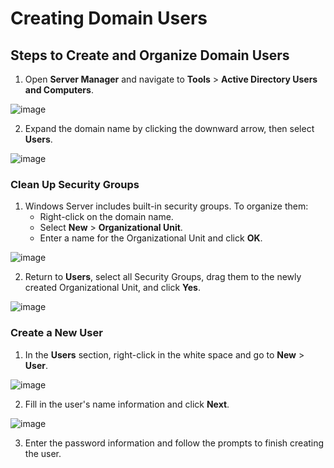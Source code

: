 # Creating Domain Users

## Steps to Create and Organize Domain Users
1. Open **Server Manager** and navigate to **Tools** > **Active Directory Users and Computers**.

![image](https://github.com/user-attachments/assets/ad93dd7d-1a9e-4420-b0aa-c3599f29e387)

2. Expand the domain name by clicking the downward arrow, then select **Users**.

![image](https://github.com/user-attachments/assets/4f2ced54-c99e-4746-8bb8-db993ad9b616)

### Clean Up Security Groups
1. Windows Server includes built-in security groups. To organize them:
   - Right-click on the domain name.
   - Select **New** > **Organizational Unit**.
   - Enter a name for the Organizational Unit and click **OK**.

![image](https://github.com/user-attachments/assets/06292407-7a91-4fa7-b978-e39a1f57d7a2)

2. Return to **Users**, select all Security Groups, drag them to the newly created Organizational Unit, and click **Yes**.

![image](https://github.com/user-attachments/assets/ac609055-88cb-4fb8-9e6c-2ed49e5880d0)

### Create a New User
1. In the **Users** section, right-click in the white space and go to **New** > **User**.

![image](https://github.com/user-attachments/assets/9d4dbb63-4fb7-43a6-8199-90cad9660dca)

2. Fill in the user's name information and click **Next**.

![image](https://github.com/user-attachments/assets/628e045f-500a-4d16-ad08-b649a51b0365)

3. Enter the password information and follow the prompts to finish creating the user.
